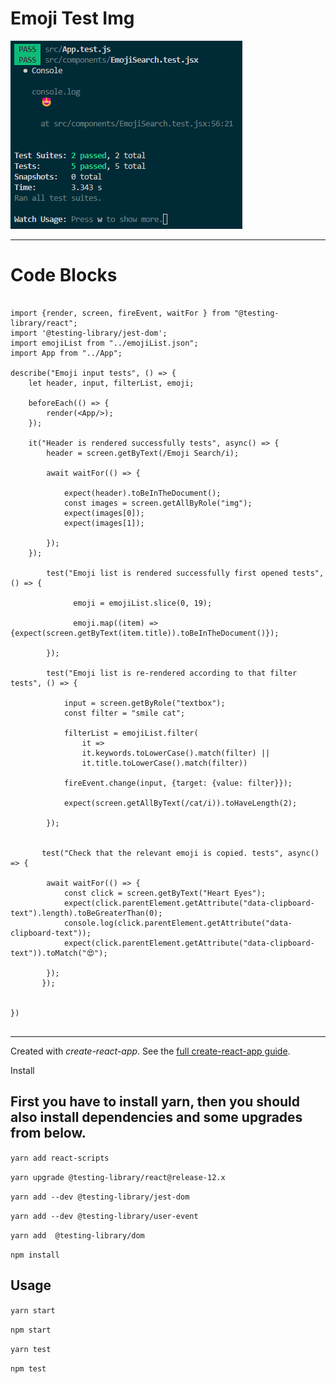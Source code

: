 # Emoji Test Img


![ss](public/assets/emoji-tests.png)


---

# Code Blocks

```

import {render, screen, fireEvent, waitFor } from "@testing-library/react";
import '@testing-library/jest-dom';
import emojiList from "../emojiList.json";
import App from "../App";

describe("Emoji input tests", () => {
    let header, input, filterList, emoji;

    beforeEach(() => {
        render(<App/>);
    });

    it("Header is rendered successfully tests", async() => {
        header = screen.getByText(/Emoji Search/i);

        await waitFor(() => {

            expect(header).toBeInTheDocument();
            const images = screen.getAllByRole("img");
            expect(images[0]);
            expect(images[1]);

        });
    });

        test("Emoji list is rendered successfully first opened tests", () => {
          
              emoji = emojiList.slice(0, 19);

              emoji.map((item) => {expect(screen.getByText(item.title)).toBeInTheDocument()});
           
        });

        test("Emoji list is re-rendered according to that filter tests", () => {

            input = screen.getByRole("textbox");
            const filter = "smile cat";

            filterList = emojiList.filter(
                it => 
                it.keywords.toLowerCase().match(filter) || 
                it.title.toLowerCase().match(filter))

            fireEvent.change(input, {target: {value: filter}});

            expect(screen.getAllByText(/cat/i)).toHaveLength(2);

        });


       test("Check that the relevant emoji is copied. tests", async() => {
        
        await waitFor(() => {
            const click = screen.getByText("Heart Eyes");
            expect(click.parentElement.getAttribute("data-clipboard-text").length).toBeGreaterThan(0);
            console.log(click.parentElement.getAttribute("data-clipboard-text"));
            expect(click.parentElement.getAttribute("data-clipboard-text")).toMatch("😍");

        });
       });
       
   
})


```

---

Created with *create-react-app*. See the [full create-react-app guide](https://github.com/facebookincubator/create-react-app/blob/master/packages/react-scripts/template/README.md).



Install

First you have to install yarn, then you should also install dependencies and some upgrades from below.
---
`yarn add react-scripts`

`yarn upgrade @testing-library/react@release-12.x`

`yarn add --dev @testing-library/jest-dom`

`yarn add --dev @testing-library/user-event`

`yarn add  @testing-library/dom`
  

`npm install`



Usage
---
`yarn start`

`npm start`

`yarn test`

`npm test`
